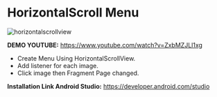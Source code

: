 HorizontalScroll Menu
===

![horizontalscrollview](https://user-images.githubusercontent.com/13601980/32670908-41043226-c680-11e7-81d0-811b3333d482.png)


**DEMO YOUTUBE:** https://www.youtube.com/watch?v=ZxbMZJLl1xg

* Create Menu Using HorizontalScrollView.
* Add listener for each image.
* Click image then Fragment Page changed.

**Installation Link Android Studio:** https://developer.android.com/studio

